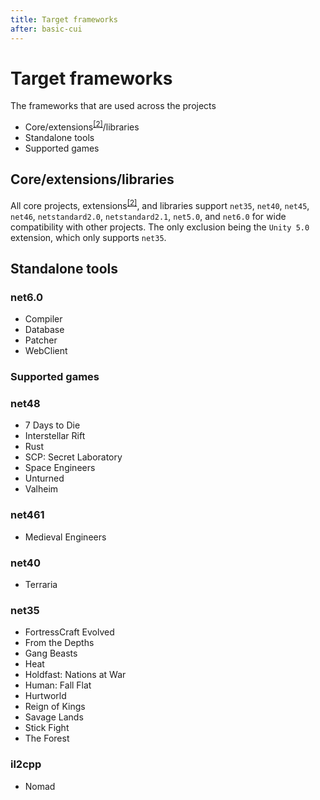 ```yaml
---
title: Target frameworks
after: basic-cui
---
```


# Target frameworks

The frameworks that are used across the projects

- Core/extensions<sup><a href="/glossary#extensions">[2]</a></sup>/libraries
- Standalone tools
- Supported games

## Core/extensions/libraries

All core projects, extensions<sup><a href="/glossary#extensions">[2]</a></sup>, and libraries support `net35`, `net40`, `net45`, `net46`, `netstandard2.0`, `netstandard2.1`, `net5.0`, and `net6.0` for wide compatibility with other projects. The only exclusion being the `Unity 5.0` extension, which only supports `net35`.

## Standalone tools

### net6.0

- Compiler
- Database
- Patcher
- WebClient

### Supported games

### net48

- 7 Days to Die
- Interstellar Rift
- Rust
- SCP: Secret Laboratory
- Space Engineers
- Unturned
- Valheim

### net461

- Medieval Engineers

### net40

- Terraria

### net35

- FortressCraft Evolved
- From the Depths
- Gang Beasts
- Heat
- Holdfast: Nations at War
- Human: Fall Flat
- Hurtworld
- Reign of Kings
- Savage Lands
- Stick Fight
- The Forest

### il2cpp

- Nomad
